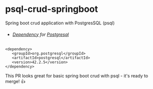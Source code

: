 # psql-crud-springboot
Spring boot crud application with PostgresSQL (psql)

- ###### [Dependency](https://mvnrepository.com/artifact/org.postgresql/postgresql/42.2.5) for [Postgresql](https://www.postgresql.org/)

```
<dependency>
   <groupId>org.postgresql</groupId>       
   <artifactId>postgresql</artifactId>
   <version>42.2.5</version>   
</dependency>
```
This PR looks great for basic spring boot crud with psql - it's ready to merge! :+1:
